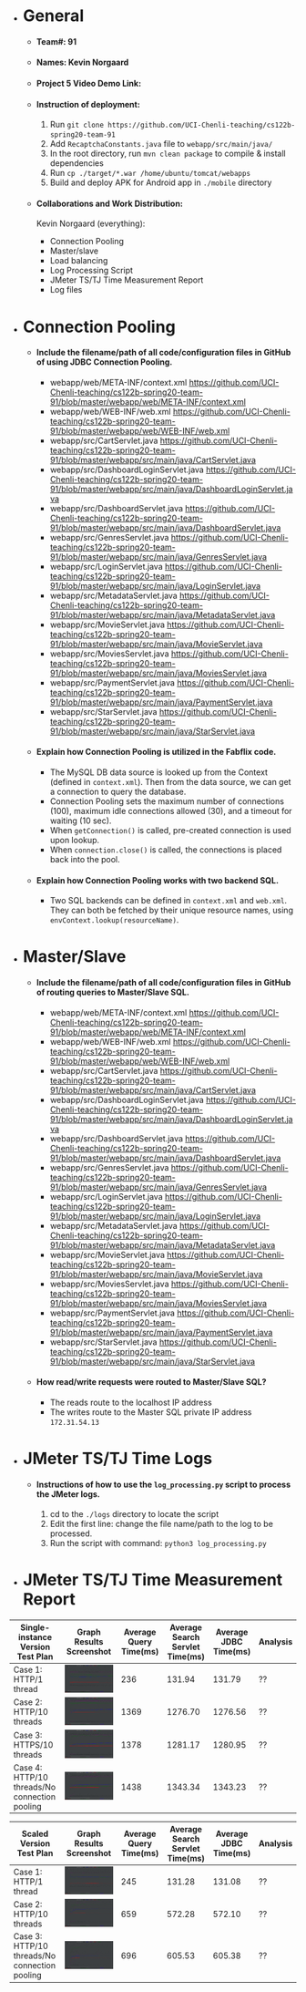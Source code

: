 - # General
    - #### Team#: 91
    
    - #### Names: Kevin Norgaard
    
    - #### Project 5 Video Demo Link:

    - #### Instruction of deployment:
        1. Run `git clone https://github.com/UCI-Chenli-teaching/cs122b-spring20-team-91`
        2. Add `RecaptchaConstants.java` file to `webapp/src/main/java/`
        3. In the root directory, run `mvn clean package` to compile & install dependencies
        4. Run `cp ./target/*.war /home/ubuntu/tomcat/webapps`
        5. Build and deploy APK for Android app in `./mobile` directory

    - #### Collaborations and Work Distribution:
       Kevin Norgaard (everything):
        - Connection Pooling
        - Master/slave
        - Load balancing
        - Log Processing Script
        - JMeter TS/TJ Time Measurement Report
        - Log files

- # Connection Pooling
    - #### Include the filename/path of all code/configuration files in GitHub of using JDBC Connection Pooling.
        - webapp/web/META-INF/context.xml https://github.com/UCI-Chenli-teaching/cs122b-spring20-team-91/blob/master/webapp/web/META-INF/context.xml
        - webapp/web/WEB-INF/web.xml https://github.com/UCI-Chenli-teaching/cs122b-spring20-team-91/blob/master/webapp/web/WEB-INF/web.xml
        - webapp/src/CartServlet.java https://github.com/UCI-Chenli-teaching/cs122b-spring20-team-91/blob/master/webapp/src/main/java/CartServlet.java
        - webapp/src/DashboardLoginServlet.java https://github.com/UCI-Chenli-teaching/cs122b-spring20-team-91/blob/master/webapp/src/main/java/DashboardLoginServlet.java
        - webapp/src/DashboardServlet.java https://github.com/UCI-Chenli-teaching/cs122b-spring20-team-91/blob/master/webapp/src/main/java/DashboardServlet.java
        - webapp/src/GenresServlet.java https://github.com/UCI-Chenli-teaching/cs122b-spring20-team-91/blob/master/webapp/src/main/java/GenresServlet.java
        - webapp/src/LoginServlet.java https://github.com/UCI-Chenli-teaching/cs122b-spring20-team-91/blob/master/webapp/src/main/java/LoginServlet.java
        - webapp/src/MetadataServlet.java https://github.com/UCI-Chenli-teaching/cs122b-spring20-team-91/blob/master/webapp/src/main/java/MetadataServlet.java
        - webapp/src/MovieServlet.java https://github.com/UCI-Chenli-teaching/cs122b-spring20-team-91/blob/master/webapp/src/main/java/MovieServlet.java
        - webapp/src/MoviesServlet.java https://github.com/UCI-Chenli-teaching/cs122b-spring20-team-91/blob/master/webapp/src/main/java/MoviesServlet.java
        - webapp/src/PaymentServlet.java https://github.com/UCI-Chenli-teaching/cs122b-spring20-team-91/blob/master/webapp/src/main/java/PaymentServlet.java
        - webapp/src/StarServlet.java https://github.com/UCI-Chenli-teaching/cs122b-spring20-team-91/blob/master/webapp/src/main/java/StarServlet.java
    
    - #### Explain how Connection Pooling is utilized in the Fabflix code.
        - The MySQL DB data source is looked up from the Context (defined in `context.xml`). Then from the data source, we can get a connection to query the database.
        - Connection Pooling sets the maximum number of connections (100), maximum idle connections allowed (30), and a timeout for waiting (10 sec). 
        - When `getConnection()` is called, pre-created connection is used upon lookup.
        - When `connection.close()` is called, the connections is placed back into the pool.
        
    - #### Explain how Connection Pooling works with two backend SQL.
        - Two SQL backends can be defined in `context.xml` and `web.xml`. They can both be fetched by their unique resource names, using `envContext.lookup(resourceName)`.
       

- # Master/Slave
    - #### Include the filename/path of all code/configuration files in GitHub of routing queries to Master/Slave SQL.
        - webapp/web/META-INF/context.xml https://github.com/UCI-Chenli-teaching/cs122b-spring20-team-91/blob/master/webapp/web/META-INF/context.xml
        - webapp/web/WEB-INF/web.xml https://github.com/UCI-Chenli-teaching/cs122b-spring20-team-91/blob/master/webapp/web/WEB-INF/web.xml
        - webapp/src/CartServlet.java https://github.com/UCI-Chenli-teaching/cs122b-spring20-team-91/blob/master/webapp/src/main/java/CartServlet.java
        - webapp/src/DashboardLoginServlet.java https://github.com/UCI-Chenli-teaching/cs122b-spring20-team-91/blob/master/webapp/src/main/java/DashboardLoginServlet.java
        - webapp/src/DashboardServlet.java https://github.com/UCI-Chenli-teaching/cs122b-spring20-team-91/blob/master/webapp/src/main/java/DashboardServlet.java
        - webapp/src/GenresServlet.java https://github.com/UCI-Chenli-teaching/cs122b-spring20-team-91/blob/master/webapp/src/main/java/GenresServlet.java
        - webapp/src/LoginServlet.java https://github.com/UCI-Chenli-teaching/cs122b-spring20-team-91/blob/master/webapp/src/main/java/LoginServlet.java
        - webapp/src/MetadataServlet.java https://github.com/UCI-Chenli-teaching/cs122b-spring20-team-91/blob/master/webapp/src/main/java/MetadataServlet.java
        - webapp/src/MovieServlet.java https://github.com/UCI-Chenli-teaching/cs122b-spring20-team-91/blob/master/webapp/src/main/java/MovieServlet.java
        - webapp/src/MoviesServlet.java https://github.com/UCI-Chenli-teaching/cs122b-spring20-team-91/blob/master/webapp/src/main/java/MoviesServlet.java
        - webapp/src/PaymentServlet.java https://github.com/UCI-Chenli-teaching/cs122b-spring20-team-91/blob/master/webapp/src/main/java/PaymentServlet.java
        - webapp/src/StarServlet.java https://github.com/UCI-Chenli-teaching/cs122b-spring20-team-91/blob/master/webapp/src/main/java/StarServlet.java

    - #### How read/write requests were routed to Master/Slave SQL?
        - The reads route to the localhost IP address
        - The writes route to the Master SQL private IP address `172.31.54.13`

- # JMeter TS/TJ Time Logs
    - #### Instructions of how to use the `log_processing.py` script to process the JMeter logs.
        1. cd to the `./logs` directory to locate the script
        2. Edit the first line: change the file name/path to the log to be processed.
        3. Run the script with command: `python3 log_processing.py`


- # JMeter TS/TJ Time Measurement Report

| **Single-instance Version Test Plan**          | **Graph Results Screenshot** | **Average Query Time(ms)** | **Average Search Servlet Time(ms)** | **Average JDBC Time(ms)** | **Analysis** |
|------------------------------------------------|------------------------------|----------------------------|-------------------------------------|---------------------------|--------------|
| Case 1: HTTP/1 thread                          | ![](./imgs/single-instance-http-1.png)   | 236                         | 131.94                                  | 131.79                        | ??           |
| Case 2: HTTP/10 threads                        | ![](./imgs/single-instance-http-10.png)   | 1369                         | 1276.70                                  | 1276.56                        | ??           |
| Case 3: HTTPS/10 threads                       | ![](./imgs/single-instance-https-10.png)   | 1378                         | 1281.17                                  | 1280.95                        | ??           |
| Case 4: HTTP/10 threads/No connection pooling  | ![](./imgs/single-instance-http-10-nopooling.png)   | 1438                         | 1343.34                                  | 1343.23                        | ??           |

| **Scaled Version Test Plan**                   | **Graph Results Screenshot** | **Average Query Time(ms)** | **Average Search Servlet Time(ms)** | **Average JDBC Time(ms)** | **Analysis** |
|------------------------------------------------|------------------------------|----------------------------|-------------------------------------|---------------------------|--------------|
| Case 1: HTTP/1 thread                          | ![](./imgs/load-balancer-http-1.png)   | 245                         | 131.28                                  | 131.08                        | ??           |
| Case 2: HTTP/10 threads                        | ![](./imgs/load-balancer-http-10.png)   | 659                         | 572.28                                  | 572.10                        | ??           |
| Case 3: HTTP/10 threads/No connection pooling  | ![](./imgs/load-balancer-http-10-nopooling.png)   | 696                         | 605.53                                  | 605.38                        | ??           |